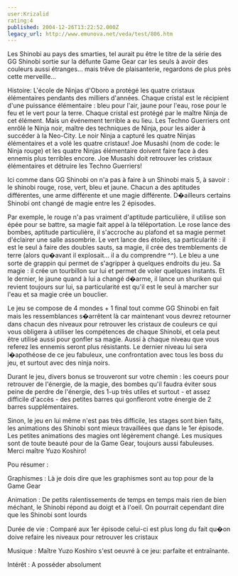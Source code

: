 ```yaml
---
user:Krizalid
rating:4
published: 2004-12-26T13:22:52.000Z
legacy_url: http://www.emunova.net/veda/test/806.htm
---
```

Les Shinobi au pays des smarties, tel aurait pu être le titre de la série des GG Shinobi sortie sur la défunte Game Gear car les seuls à avoir des couleurs aussi étranges... mais trêve de plaisanterie, regardons de plus près cette merveille...  

  

Histoire: L'école de Ninjas d'Oboro a protégé les quatre cristaux élémentaires pendants des milliers d'années. Chaque cristal est le récipient d'une puissance élémentaire : bleu pour l'air, jaune pour l'eau, rose pour le feu et le vert pour la terre. Chaque cristal est protégé par le maître Ninja de cet élément. Mais un événement terrible a eu lieu. Les Techno Guerriers ont enrôlé le Ninja noir, maître des techniques de Ninja, pour les aider à succéder à la Neo-City. Le noir Ninja a capturé les quatre Ninjas élémentaires et a volé les quatre cristaux! Joe Musashi (nom de code: le Ninja rouge) et les quatre Ninjas élémentaire doivent faire face à des ennemis plus terribles encore. Joe Musashi doit retrouver les cristaux élémentaires et détruire les Techno Guerriers!  

  

Ici comme dans GG Shinobi on n'a pas à faire à un Shinobi mais 5, à savoir : le shinobi rouge, rose, vert, bleu et jaune. Chacun a des aptitudes différentes, une arme différente et une magie différente. D�ailleurs certains Shinobi ont changé de magie entre les 2 épisodes.  

Par exemple, le rouge n'a pas vraiment d'aptitude particulière, il utilise son épée pour se battre, sa magie fait appel à la téléportation. Le rose lance des bombes, aptitude particulière, il s'accroche au plafond et sa magie permet d'éclairer une salle assombrie. Le vert lance des étoiles, sa particularité : il est le seul à faire des doubles sauts, sa magie, il crée des tremblements de terre (alors qu�avant il explosait... il a du comprendre ^^). Le bleu a une sorte de grappin qui permet de s'agripper à quelques endroits du jeu. Sa magie : il crée un tourbillon sur lui et permet de voler quelques instants. Et le dernier, le jaune quand à lui a changé d�arme, il lance un shuriken qui revient toujours sur lui, sa particularité est qu'il est le seul à marcher sur l'eau et sa magie crée un bouclier.  

  

Le jeu se compose de 4 mondes + 1 final tout comme GG Shinobi en fait mais les ressemblances s�arrêtent là car maintenant vous devrez retourner dans chacun des niveaux pour retrouver les cristaux de couleurs ce qui vous obligera à utiliser les compétences de chaque Shinobi, et cela peut être utilisé aussi pour gonfler sa magie. Aussi à chaque niveau que vous referez les ennemis seront plus résistants. Le dernier niveau lui sera l�apothéose de ce jeu fabuleux, une confrontation avec tous les boss du jeu, et surtout avec des ninja noirs.  

  

Durant le jeu, divers bonus se trouveront sur votre chemin : les coeurs pour retrouver de l'énergie, de la magie, des bombes qu'il faudra éviter sous peine de perdre de l'énergie, des 1-up très utiles et surtout - et assez difficile d'accès - des petites barres qui gonfleront votre énergie de 2 barres supplémentaires.  

  

Sinon, le jeu en lui même n'est pas très difficile, les stages sont bien faits, les animations des Shinobi sont mieux travaillées que dans le 1er épisode. Les petites animations des magies ont légèrement changé. Les musiques sont de toute beauté pour de la Game Gear, toujours aussi fabuleuses. Merci maître Yuzo Koshiro!  

  

  

Pou résumer :  

Graphismes : Là je dois dire que les graphismes sont au top pour de la Game Gear   

Animation : De petits ralentissements de temps en temps mais rien de bien méchant, le Shinobi répond au doigt et à l'oeil. On pourrait cependant dire que les Shinobi sont lourds   

Durée de vie : Comparé aux 1er épisode celui-ci est plus long du fait qu�on doive refaire les niveaux pour retrouver les cristaux  

Musique : Maître Yuzo Koshiro s'est oeuvré à ce jeu: parfaite et entraînante.   

Intérêt : A posséder absolument